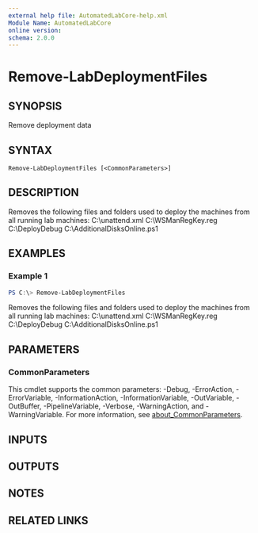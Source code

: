 ```yaml
---
external help file: AutomatedLabCore-help.xml
Module Name: AutomatedLabCore
online version:
schema: 2.0.0
---
```


# Remove-LabDeploymentFiles

## SYNOPSIS
Remove deployment data

## SYNTAX

```
Remove-LabDeploymentFiles [<CommonParameters>]
```

## DESCRIPTION
Removes the following files and folders used to deploy the machines from all running lab machines:
C:\unattend.xml
C:\WSManRegKey.reg
C:\DeployDebug
C:\AdditionalDisksOnline.ps1

## EXAMPLES

### Example 1
```powershell
PS C:\> Remove-LabDeploymentFiles
```

Removes the following files and folders used to deploy the machines from all running lab machines:
C:\unattend.xml
C:\WSManRegKey.reg
C:\DeployDebug
C:\AdditionalDisksOnline.ps1

## PARAMETERS

### CommonParameters
This cmdlet supports the common parameters: -Debug, -ErrorAction, -ErrorVariable, -InformationAction, -InformationVariable, -OutVariable, -OutBuffer, -PipelineVariable, -Verbose, -WarningAction, and -WarningVariable. For more information, see [about_CommonParameters](http://go.microsoft.com/fwlink/?LinkID=113216).

## INPUTS

## OUTPUTS

## NOTES

## RELATED LINKS
